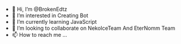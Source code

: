 - 👋 Hi, I’m @BrokenEdtz
- 👀 I’m interested in Creating Bot
- 🌱 I’m currently learning JavaScript
- 💞️ I’m looking to collaborate on NekoIceTeam And EterNomm Team
- 📫 How to reach me ...

<!---
BrokenEdtz/BrokenEdtz is a ✨ special ✨ repository because its `README.md` (this file) appears on your GitHub profile.
You can click the Preview link to take a look at your changes.
--->
